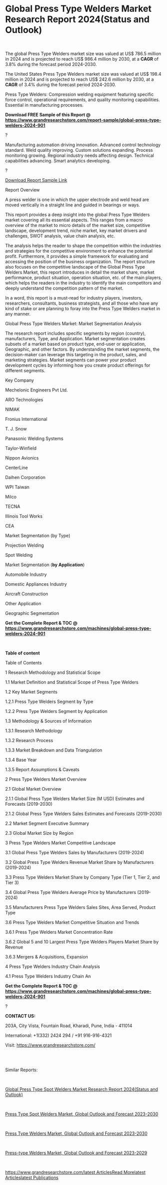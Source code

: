<h1>Global Press Type Welders Market Research Report 2024(Status and Outlook)</h1><br/><p>The global Press Type Welders market size was valued at US$ 786.5 million in 2024 and is projected to reach US$ 986.4 million by 2030, at a <strong>CAGR</strong> of 3.8% during the forecast period 2024-2030.</p>
 
 
 
 <p>The United States Press Type Welders market size was valued at US$ 198.4 million in 2024 and is projected to reach US$ 242.6 million by 2030, at a <strong>CAGR</strong> of 3.4% during the forecast period 2024-2030.</p>
 
 
 
 <p>Press Type Welders: Compression welding equipment featuring specific force control, operational requirements, and quality monitoring capabilities. Essential in manufacturing processes.</p>
 
 
 
 <div><b>Download FREE Sample of this Report @ <a href="https://www.grandresearchstore.com/report-sample/global-press-type-welders-2024-901">https://www.grandresearchstore.com/report-sample/global-press-type-welders-2024-901</a></b></div>
 
 
 
 <p>? </p>
 
 
 
 <p>Manufacturing automation driving innovation. Advanced control technology standard. Weld quality improving. Custom solutions expanding. Process monitoring growing. Regional industry needs affecting design. Technical capabilities advancing. Smart analytics developing.</p>
 
 
 
 <p>? </p>
 
 
 
 <p><a href="https://www.grandresearchstore.com/mr-admin/report-sample/global-press-type-welders-2024-901">Download Report Sample Link</a></p>
 
 
 
 <p>Report Overview</p>
 
 
 
 <p>A press welder is one in which the upper electrode and weld head are moved vertically in a straight line and guided in bearings or ways.</p>
 
 
 
 <p>This report provides a deep insight into the global Press Type Welders market covering all its essential aspects. This ranges from a macro overview of the market to micro details of the market size, competitive landscape, development trend, niche market, key market drivers and challenges, SWOT analysis, value chain analysis, etc.</p>
 
 
 
 <p>The analysis helps the reader to shape the competition within the industries and strategies for the competitive environment to enhance the potential profit. Furthermore, it provides a simple framework for evaluating and accessing the position of the business organization. The report structure also focuses on the competitive landscape of the Global Press Type Welders Market, this report introduces in detail the market share, market performance, product situation, operation situation, etc. of the main players, which helps the readers in the industry to identify the main competitors and deeply understand the competition pattern of the market.</p>
 
 
 
 <p>In a word, this report is a must-read for industry players, investors, researchers, consultants, business strategists, and all those who have any kind of stake or are planning to foray into the Press Type Welders market in any manner.</p>
 
 
 
 <p>Global Press Type Welders Market: Market Segmentation Analysis</p>
 
 
 
 <p>The research report includes specific segments by region (country), manufacturers, Type, and Application. Market segmentation creates subsets of a market based on product type, end-user or application, Geographic, and other factors. By understanding the market segments, the decision-maker can leverage this targeting in the product, sales, and marketing strategies. Market segments can power your product development cycles by informing how you create product offerings for different segments.</p>
 
 
 
 <p>Key Company</p>
 
 
 
 <p>Mechelonic Engineers Pvt Ltd.</p>
 
 
 
 <p>ARO Technologies</p>
 
 
 
 <p>NIMAK</p>
 
 
 
 <p>Fronius International</p>
 
 
 
 <p>T. J. Snow</p>
 
 
 
 <p>Panasonic Welding Systems</p>
 
 
 
 <p>Taylor-Winfield</p>
 
 
 
 <p>Nippon Avionics</p>
 
 
 
 <p>CenterLine</p>
 
 
 
 <p>Daihen Corporation</p>
 
 
 
 <p>WPI Taiwan</p>
 
 
 
 <p>Milco</p>
 
 
 
 <p>TECNA</p>
 
 
 
 <p>Illinois Tool Works</p>
 
 
 
 <p>CEA</p>
 
 
 
 <p>Market Segmentation (by Type)</p>
 
 
 
 <p>Projection Welding</p>
 
 
 
 <p>Spot Welding</p>
 
 
 
 <p>Market Segmentation (<strong>by Application</strong>)</p>
 
 
 
 <p>Automobile Industry</p>
 
 
 
 <p>Domestic Appliances Industry</p>
 
 
 
 <p>Aircraft Construction</p>
 
 
 
 <p>Other Application</p>
 
 
 
 <p>Geographic Segmentation</p>
 
 
 
 <div><b>Get the Complete Report & TOC @ <a href="https://www.grandresearchstore.com/machines/global-press-type-welders-2024-901">https://www.grandresearchstore.com/machines/global-press-type-welders-2024-901</a></b></div>
 
 
 
 <p><br />
 
 <b>Table of content</b></p>
 
 
 
 <p>Table of Contents<br />
 
 1 Research Methodology and Statistical Scope<br />
 
 1.1 Market Definition and Statistical Scope of Press Type Welders<br />
 
 1.2 Key Market Segments<br />
 
 1.2.1 Press Type Welders Segment by Type<br />
 
 1.2.2 Press Type Welders Segment by Application<br />
 
 1.3 Methodology & Sources of Information<br />
 
 1.3.1 Research Methodology<br />
 
 1.3.2 Research Process<br />
 
 1.3.3 Market Breakdown and Data Triangulation<br />
 
 1.3.4 Base Year<br />
 
 1.3.5 Report Assumptions & Caveats<br />
 
 2 Press Type Welders Market Overview<br />
 
 2.1 Global Market Overview<br />
 
 2.1.1 Global Press Type Welders Market Size (M USD) Estimates and Forecasts (2019-2030)<br />
 
 2.1.2 Global Press Type Welders Sales Estimates and Forecasts (2019-2030)<br />
 
 2.2 Market Segment Executive Summary<br />
 
 2.3 Global Market Size by Region<br />
 
 3 Press Type Welders Market Competitive Landscape<br />
 
 3.1 Global Press Type Welders Sales by Manufacturers (2019-2024)<br />
 
 3.2 Global Press Type Welders Revenue Market Share by Manufacturers (2019-2024)<br />
 
 3.3 Press Type Welders Market Share by Company Type (Tier 1, Tier 2, and Tier 3)<br />
 
 3.4 Global Press Type Welders Average Price by Manufacturers (2019-2024)<br />
 
 3.5 Manufacturers Press Type Welders Sales Sites, Area Served, Product Type<br />
 
 3.6 Press Type Welders Market Competitive Situation and Trends<br />
 
 3.6.1 Press Type Welders Market Concentration Rate<br />
 
 3.6.2 Global 5 and 10 Largest Press Type Welders Players Market Share by Revenue<br />
 
 3.6.3 Mergers & Acquisitions, Expansion<br />
 
 4 Press Type Welders Industry Chain Analysis<br />
 
 4.1 Press Type Welders Industry Chain An</p>
 
 
 
 <div><b>Get the Complete Report & TOC @ <a href="https://www.grandresearchstore.com/machines/global-press-type-welders-2024-901">https://www.grandresearchstore.com/machines/global-press-type-welders-2024-901</a></b></div>
 
 
 
 <p>? </p>
 
 
 
 <p><b>CONTACT US:</b><br />
 
 203A, City Vista, Fountain Road, Kharadi, Pune, India - 411014<br />
 
 International: +1(332) 2424 294 / +91 916-916-4321<br />
 
 Visit: <a href="https://www.grandresearchstore.com/">https://www.grandresearchstore.com/</a><br />
 
 <br />
 
 <br />
 
 Similar Reports:<br />
 
 <br />
 
 <a href="https://www.grandresearchstore.com/machines/global-press-type-spot-welders-2024-923">Global Press Type Spot Welders Market Research Report 2024(Status and Outlook)</a><br />
 
 <br />
 
 <a href="https://www.grandresearchstore.com/machines/global-press-type-spot-welders-forecast-2023-2030-669">Press Type Spot Welders Market, Global Outlook and Forecast 2023-2030</a><br />
 
 <br />
 
 <a href="https://www.grandresearchstore.com/machines/global-press-type-welders-forecast-2023-2030-894">Press Type Welders Market, Global Outlook and Forecast 2023-2030</a><br />
 
 <br />
 
 <a href="https://www.grandresearchstore.com/machines/global-presstype-welders-forecast-2023-2029-144">Press-type Welders Market, Global Outlook and Forecast 2023-2029</a><br />
 
 <br />
 
 <a href="https://gyeongbokgung.com">https://www.grandresearchstore.com/</a><a href="https://hallyeomaritime.com">latest Articles</a><a href="https://jingwansa.com">Read More</a><a href="https://nguoiviet.jp/">latest Articles</a><a href="https://www.intelmarketresearch.com/">latest Publications</a></p>